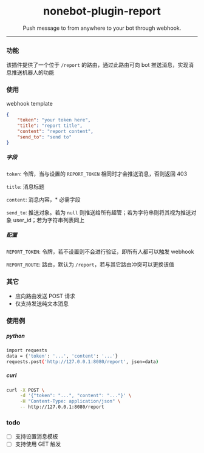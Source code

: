 <div align="center">

# nonebot-plugin-report

Push message to from anywhere to your bot through webhook.

</div>

----

### 功能

该插件提供了一个位于 `/report` 的路由，通过此路由可向 bot 推送消息，实现消息推送机器人的功能

### 使用

webhook template
```json
{
    "token": "your token here",
    "title": "report title",
    "content": "report content",
    "send_to": "send to"
}
```

##### 字段

`token`: 令牌，当与设置的 `REPORT_TOKEN` 相同时才会推送消息，否则返回 403

`title`: 消息标题

`content`: 消息内容，* 必需字段

`send_to`: 推送对象。若为 `null` 则推送给所有超管；若为字符串则将其视为推送对象 user_id；若为字符串列表同上

##### 配置

`REPORT_TOKEN`: 令牌，若不设置则不会进行验证，即所有人都可以触发 webhook

`REPORT_ROUTE`: 路由，默认为 `/report`，若与其它路由冲突可以更换该值

### 其它

- 应向路由发送 POST 请求
- 仅支持发送纯文本消息

### 使用例

##### python

```bash
import requests
data = {'token': '...', 'content': '...'}
requests.post('http://127.0.0.1:8080/report', json=data)
```

##### curl

```bash
curl -X POST \
     -d '{"token": "...", "content": "..."}' \
     -H "Content-Type: application/json" \
     -- http://127.0.0.1:8080/report
```

### todo

- [ ] 支持设置消息模板
- [ ] 支持使用 GET 触发
